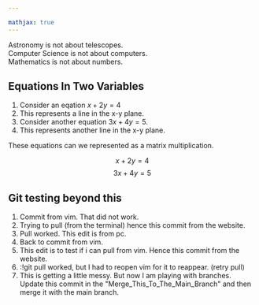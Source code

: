 ```yaml
---

mathjax: true
---
```


Astronomy is not about telescopes.  
Computer Science is not about computers.  
Mathematics is not about numbers.

## Equations In Two Variables

1. Consider an eqation $x+2y=4$
2. This represents a line in the x-y plane.
3. Consider another equation $3x+4y=5$.
4. This represents another line in the x-y plane.

These equations can we represented as a matrix multiplication.

$$ x+2y=4 $$
$$ 3x+4y=5 $$

## Git testing beyond this
 
1. Commit from vim. That did not work.
2. Trying to pull (from the terminal) hence this commit from the website.
3. Pull worked. This edit is from pc.
4. Back to commit from vim.
5. This edit is to test if i can pull from vim. Hence this commit from the website.
6. :!git pull worked, but I had to reopen vim for it to reappear. (retry pull)
7. This is getting a little messy. But now I am playing with branches. Update this commit in the "Merge_This_To_The_Main_Branch" and then merge it with the main branch.



